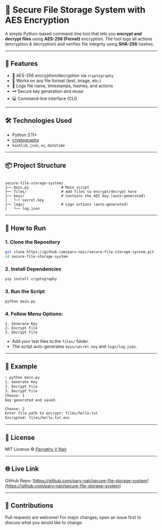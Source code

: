 # 🔐 Secure File Storage System with AES Encryption

A simple Python-based command-line tool that lets you **encrypt and decrypt files** using **AES-256 (Fernet)** encryption. The tool logs all actions (encryption & decryption) and verifies file integrity using **SHA-256** hashes.


---


## 🚀 Features

- 🔐 AES-256 encryption/decryption via `cryptography`
- 📁 Works on any file format (text, image, etc.)
- 🧾 Logs file name, timestamps, hashes, and actions
- 🗝️ Secure key generation and reuse
- 💻 Command-line interface (CLI)



---

## 🛠️ Technologies Used

- Python 3.11+
- [cryptography](https://pypi.org/project/cryptography/)
- `hashlib`, `json`, `os`, `datetime`

---

## 📦 Project Structure

```

secure-file-storage-system/
├── main.py               # Main script
├── files/                # Add files to encrypt/decrypt here
├── keys/                 # Contains the AES key (auto-generated)
│   └── secret.key
├── logs/                 # Logs actions (auto-generated)
│   └── log.json
```

---

## 🧪 How to Run

### 1. Clone the Repository
```bash
git clone https://github.com/parv-nair/secure-file-storage-system.git
cd secure-file-storage-system
```

### 2. Install Dependencies
```bash
pip install cryptography
```

### 3. Run the Script
```bash
python main.py
```

### 4. Follow Menu Options:
```
1. Generate Key
2. Encrypt File
3. Decrypt File
```

- Add your test files to the `files/` folder.
- The script auto-generates `keys/secret.key` and `logs/log.json`.

---

## 📝 Example

```bash
> python main.py
1. Generate Key
2. Encrypt File
3. Decrypt File
Choose: 1
Key generated and saved.

Choose: 2
Enter file path to encrypt: files/hello.txt
Encrypted: files/hello.txt.enc
```

---

## 📜 License

MIT License © [Parvathy V Nair](https://github.com/parv-nair)

---

## 🌐 Live Link

GitHub Repo: [https://github.com/parv-nair/secure-file-storage-system](https://github.com/parv-nair/secure-file-storage-system)

---

## 🙌 Contributions

Pull requests are welcome! For major changes, open an issue first to discuss what you would like to change.
